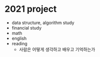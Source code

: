# 2021 project
- data structure, algorithm study
- financial study
- math
- english
- reading
  - 사람은 어떻게 생각하고 배우고 기억하는가
